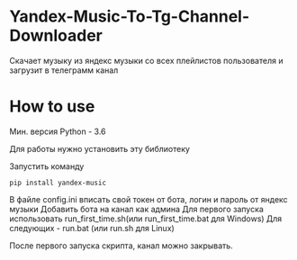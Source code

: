 # Yandex-Music-To-Tg-Channel-Downloader
Скачает музыку из яндекс музыки со всех плейлистов пользователя и загрузит в телеграмм канал

# How to use
Мин. версия Python - 3.6

Для работы нужно установить эту библиотеку

Запустить команду 

```pip install yandex-music```

В файле config.ini вписать свой токен от бота, логин и пароль от яндекс музыки
Добавить бота на канал как админа
Для первого запуска использовать run_first_time.sh(или run_first_time.bat для Windows)
Для следующих - run.bat (или run.sh для Linux)

 После первого запуска скрипта, канал можно закрывать.
 
